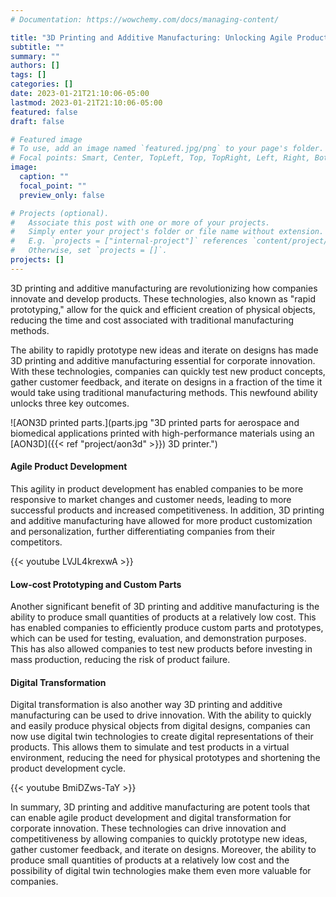 ```yaml
---
# Documentation: https://wowchemy.com/docs/managing-content/

title: "3D Printing and Additive Manufacturing: Unlocking Agile Product Development and Digital Transformation for Corporate Innovation"
subtitle: ""
summary: ""
authors: []
tags: []
categories: []
date: 2023-01-21T21:10:06-05:00
lastmod: 2023-01-21T21:10:06-05:00
featured: false
draft: false

# Featured image
# To use, add an image named `featured.jpg/png` to your page's folder.
# Focal points: Smart, Center, TopLeft, Top, TopRight, Left, Right, BottomLeft, Bottom, BottomRight.
image:
  caption: ""
  focal_point: ""
  preview_only: false

# Projects (optional).
#   Associate this post with one or more of your projects.
#   Simply enter your project's folder or file name without extension.
#   E.g. `projects = ["internal-project"]` references `content/project/deep-learning/index.md`.
#   Otherwise, set `projects = []`.
projects: []
---
```


3D printing and additive manufacturing are revolutionizing how companies innovate and develop products. These technologies, also known as "rapid prototyping," allow for the quick and efficient creation of physical objects, reducing the time and cost associated with traditional manufacturing methods.

The ability to rapidly prototype new ideas and iterate on designs has made 3D printing and additive manufacturing essential for corporate innovation. With these technologies, companies can quickly test new product concepts, gather customer feedback, and iterate on designs in a fraction of the time it would take using traditional manufacturing methods. This newfound ability unlocks three key outcomes.

![AON3D printed parts.](parts.jpg "3D printed parts for aerospace and biomedical applications printed with high-performance materials using an [AON3D]({{< ref "project/aon3d" >}}) 3D printer.")

#### Agile Product Development

This agility in product development has enabled companies to be more responsive to market changes and customer needs, leading to more successful products and increased competitiveness. In addition, 3D printing and additive manufacturing have allowed for more product customization and personalization, further differentiating companies from their competitors.

{{< youtube LVJL4krexwA >}}

#### Low-cost Prototyping and Custom Parts

Another significant benefit of 3D printing and additive manufacturing is the ability to produce small quantities of products at a relatively low cost. This has enabled companies to efficiently produce custom parts and prototypes, which can be used for testing, evaluation, and demonstration purposes. This has also allowed companies to test new products before investing in mass production, reducing the risk of product failure.

#### Digital Transformation

Digital transformation is also another way 3D printing and additive manufacturing can be used to drive innovation. With the ability to quickly and easily produce physical objects from digital designs, companies can now use digital twin technologies to create digital representations of their products. This allows them to simulate and test products in a virtual environment, reducing the need for physical prototypes and shortening the product development cycle.

{{< youtube BmiDZws-TaY >}}

In summary, 3D printing and additive manufacturing are potent tools that can enable agile product development and digital transformation for corporate innovation. These technologies can drive innovation and competitiveness by allowing companies to quickly prototype new ideas, gather customer feedback, and iterate on designs. Moreover, the ability to produce small quantities of products at a relatively low cost and the possibility of digital twin technologies make them even more valuable for companies.
